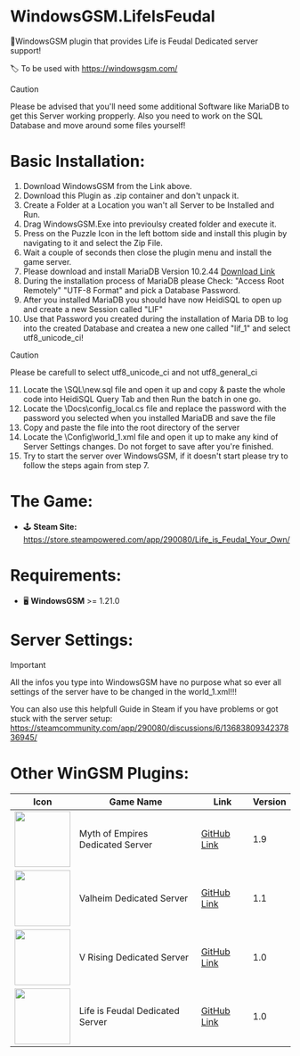# WindowsGSM.LifeIsFeudal
 🧩WindowsGSM plugin that provides Life is Feudal Dedicated server support!
 
 🏷️ To be used with https://windowsgsm.com/ 

> [!CAUTION]
> Please be advised that you'll need some additional Software like MariaDB to get this Server working propperly. Also you need to work on the SQL Database and move around some files yourself!

# Basic Installation: 
1. Download  WindowsGSM from the Link above.
2. Download this Plugin as .zip container and don't unpack it.
3. Create a Folder at a Location you wan't all Server to be Installed and Run.
4. Drag WindowsGSM.Exe into previoulsy created folder and execute it.
5. Press on the Puzzle Icon in the left bottom side and install this plugin by navigating to it and select the Zip File.
6. Wait a couple of seconds then close the plugin menu and install the game server.
7. Please download and install MariaDB Version 10.2.44 [Download Link](https://mariadb.org/download/?t=mariadb&o=true&p=mariadb&r=10.2.44&os=windows&cpu=x86_64&pkg=msi)
8. During the installation process of MariaDB please Check: "Access Root Remotely"  "UTF-8 Format" and pick a Database Password.
9. After you installed MariaDB you should have now HeidiSQL to open up and create a new Session called "LIF"
10. Use that Password you created during the installation of Maria DB to log into the created Database and createa a new one called "lif_1" and select utf8_unicode_ci!
> [!CAUTION]
> Please be carefull to select utf8_unicode_ci and not utf8_general_ci
11. Locate the \SQL\new.sql file and open it up and copy & paste the whole code into HeidiSQL Query Tab and then Run the batch in one go.
12. Locate the \Docs\config_local.cs file and replace the password with the password you selected when you installed MariaDB and save the file
13. Copy and paste the file into the root directory of the server
14. Locate the \Config\world_1.xml file and open it up to make any kind of Server Settings changes. Do not forget to save after you're finished.
15. Try to start the server over WindowsGSM, if it doesn't start please try to follow the steps again from step 7.


# The Game:
- 🕹️ **Steam Site:** https://store.steampowered.com/app/290080/Life_is_Feudal_Your_Own/

# Requirements:
- 🖥️ **WindowsGSM** >= 1.21.0

# Server Settings:
> [!IMPORTANT]
> All the infos you type into WindowsGSM have no purpose what so ever all settings of the server have to be changed in the world_1.xml!!!

You can also use this helpfull Guide in Steam if you have problems or got stuck with the server setup: https://steamcommunity.com/app/290080/discussions/6/1368380934237836945/

# Other WinGSM Plugins:
| Icon | Game Name | Link | Version |
| --- | --- | --- | --- |
| <img src="https://i.imgur.com/LI1uPIJ.png" width="100" height="100"> | Myth of Empires Dedicated Server | [GitHub Link](https://github.com/Sarpendon/WindowsGSM.MythofEmpires) | 1.9 |
| <img src="https://i.imgur.com/25x4Ohs.png" width="100" height="100"> | Valheim Dedicated Server | [GitHub Link](https://github.com/Sarpendon/WindowsGSM.Valheim) | 1.1 |
| <img src="https://i.imgur.com/A9jtLPQ.png" width="100" height="100"> | V Rising Dedicated Server | [GitHub Link](https://github.com/Sarpendon/WindowsGSM.VRising) | 1.0 |
| <img src="https://i.imgur.com/A6dCSy9.png" width="100" height="100"> | Life is Feudal Dedicated Server | [GitHub Link](https://github.com/Sarpendon/WindowsGSM.LifeIsFeudal) | 1.0 |


